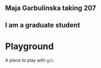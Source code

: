 ## Maja Garbulinska  taking 207 
## I am a graduate student 

# Playground

A place to play with `git`.
